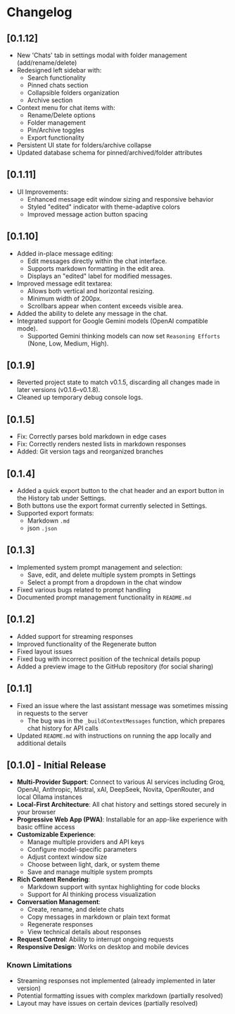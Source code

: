# Changelog

## [0.1.12]

- New 'Chats' tab in settings modal with folder management (add/rename/delete)
- Redesigned left sidebar with:
  - Search functionality
  - Pinned chats section
  - Collapsible folders organization
  - Archive section
- Context menu for chat items with:
  - Rename/Delete options
  - Folder management
  - Pin/Archive toggles
  - Export functionality
- Persistent UI state for folders/archive collapse
- Updated database schema for pinned/archived/folder attributes

## [0.1.11]

- UI Improvements:
   - Enhanced message edit window sizing and responsive behavior
   - Styled "edited" indicator with theme-adaptive colors
   - Improved message action button spacing 

## [0.1.10] 

- Added in-place message editing:
  - Edit messages directly within the chat interface.
  - Supports markdown formatting in the edit area.
  - Displays an "edited" label for modified messages.
- Improved message edit textarea:
  - Allows both vertical and horizontal resizing.
  - Minimum width of 200px.
  - Scrollbars appear when content exceeds visible area.
- Added the ability to delete any message in the chat.
- Integrated support for Google Gemini models (OpenAI compatible mode).
  - Supported Gemini thinking models can now set `Reasoning Efforts` (None, Low, Medium, High).

## [0.1.9]

- Reverted project state to match v0.1.5, discarding all changes made in later versions (v0.1.6–v0.1.8).
- Cleaned up temporary debug console logs.

## [0.1.5] 

- Fix: Correctly parses bold markdown in edge cases
- Fix: Correctly renders nested lists in markdown responses
- Added: Git version tags and reorganized branches

## [0.1.4]

- Added a quick export button to the chat header and an export button in the History tab under Settings.
- Both buttons use the export format currently selected in Settings.
- Supported export formats:
  - Markdown `.md`
  - json `.json`

## [0.1.3]

- Implemented system prompt management and selection:
  - Save, edit, and delete multiple system prompts in Settings
  - Select a prompt from a dropdown in the chat window
- Fixed various bugs related to prompt handling
- Documented prompt management functionality in `README.md`

## [0.1.2]

- Added support for streaming responses
- Improved functionality of the Regenerate button
- Fixed layout issues
- Fixed bug with incorrect position of the technical details popup
- Added a preview image to the GitHub repository (for social sharing)

## [0.1.1]

- Fixed an issue where the last assistant message was sometimes missing in requests to the server
  - The bug was in the `_buildContextMessages` function, which prepares chat history for API calls
- Updated `README.md` with instructions on running the app locally and additional details

## [0.1.0] - Initial Release

- **Multi-Provider Support**: Connect to various AI services including Groq, OpenAI, Anthropic, Mistral, xAI, DeepSeek, Novita, OpenRouter, and local Ollama instances
- **Local-First Architecture**: All chat history and settings stored securely in your browser
- **Progressive Web App (PWA)**: Installable for an app-like experience with basic offline access
- **Customizable Experience**:
  - Manage multiple providers and API keys
  - Configure model-specific parameters
  - Adjust context window size
  - Choose between light, dark, or system theme
  - Save and manage multiple system prompts
- **Rich Content Rendering**:
  - Markdown support with syntax highlighting for code blocks
  - Support for AI thinking process visualization
- **Conversation Management**:
  - Create, rename, and delete chats
  - Copy messages in markdown or plain text format
  - Regenerate responses
  - View technical details about responses
- **Request Control**: Ability to interrupt ongoing requests
- **Responsive Design**: Works on desktop and mobile devices

### Known Limitations
- Streaming responses not implemented (already implemented in later version)
- Potential formatting issues with complex markdown (partially resolved)
- Layout may have issues on certain devices (partially resolved)

